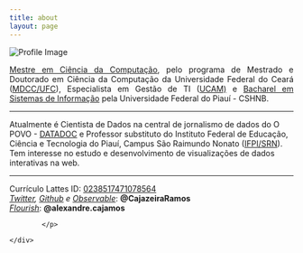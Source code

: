```yaml
---
title: about
layout: page
---
```

<div class="side-by-side"> 
    <div class="toleft"> <img class="image" src="{{ site.url }}/{{ site.picture }}" alt="Profile Image">
    </div>
    <div class="toright">
        <p align="justify">
 <a href="http://mdcc.ufc.br/teses-e-dissertacoes/doc_download/432-319-alexandre-ribeiro-cajazeira-ramos" target="_blank">Mestre em Ciência da Computação</a>, pelo programa de Mestrado e Doutorado em Ciência da Computação da Universidade Federal do Ceará (<a href="http://mdcc.ufc.br/" target="_blank">MDCC/UFC<a/>), Especialista em Gestão de TI (<a href="https://drive.google.com/file/d/1AuOBVzB-IMpIG901t5ardaVO2o-DBIHQ/view?usp=sharing" target="_blank">UCAM)</a> e <a href="https://sigaa.ufpi.br/sigaa/public/curso/curriculo.jsf?lc=pt_BR&id=74244" target="_blank">Bacharel em Sistemas de Informação</a> pela Universidade Federal do Piauí - CSHNB.

<hr>

 Atualmente é Cientista de Dados na central de jornalismo de dados do O POVO - <a href="https://github.com/datadoc-opovo" target="_blank">DATADOC</a> e Professor substituto do Instituto Federal de Educação, Ciência e Tecnologia do Piauí, Campus São Raimundo Nonato (<a href="https://www.ifpi.edu.br/saoraimundononato" target="_blank">IFPI/SRN</a>). Tem interesse no estudo e desenvolvimento de visualizações de dados interativas na web.


<hr>

Currículo Lattes ID: <a href="http://lattes.cnpq.br/0238517471078564" target="_blank">0238517471078564</a><br>
<i><a href="https://twitter.com/CajazeiraRamos/" target="_blank">Twitter</a>, <a href="https://cajazeiraramos.github.io/" target="_blank">Github</a> e <a href="https://observablehq.com/collection/@cajazeiraramos/datadoc" target="_blank">Observable</a></i>: <b>@CajazeiraRamos</b><br>
<a href="https://public.flourish.studio/story/1625709/" target="_blank"><i>Flourish</i></a>: <b>@alexandre.cajamos</b>

            </p> 
        
    </div>
</div>
 